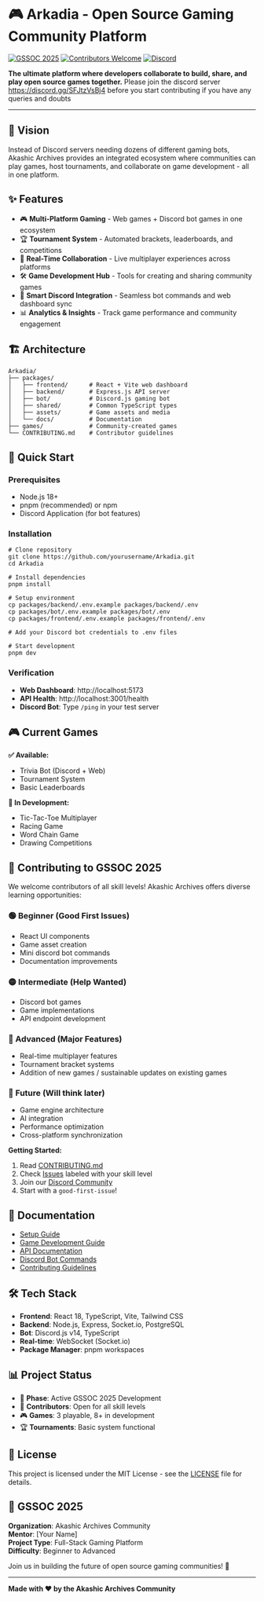 # 🎮 Arkadia - Open Source Gaming Community Platform

[![GSSOC 2025](https://img.shields.io/badge/GSSOC-2025-blue)](https://gssoc.girlscript.tech/)
[![Contributors Welcome](https://img.shields.io/badge/contributors-welcome-brightgreen.svg)](CONTRIBUTING.md)
[![Discord](https://img.shields.io/badge/Discord-Community-7289DA)](https://discord.gg/SFJtzVsBj4)

**The ultimate platform where developers collaborate to build, share, and play open source games together.** Please join the discord server https://discord.gg/SFJtzVsBj4 before you start contributing if you have any queries and doubts

---

## 🌟 Vision

Instead of Discord servers needing dozens of different gaming bots, Akashic Archives provides an integrated ecosystem where communities can play games, host tournaments, and collaborate on game development - all in one platform.

## ✨ Features

- 🎮 **Multi-Platform Gaming** - Web games + Discord bot games in one ecosystem
- 🏆 **Tournament System** - Automated brackets, leaderboards, and competitions  
- 👥 **Real-Time Collaboration** - Live multiplayer experiences across platforms
- 🛠️ **Game Development Hub** - Tools for creating and sharing community games
- 🤖 **Smart Discord Integration** - Seamless bot commands and web dashboard sync
- 📊 **Analytics & Insights** - Track game performance and community engagement

## 🏗️ Architecture

```
Arkadia/
├── packages/
│   ├── frontend/      # React + Vite web dashboard
│   ├── backend/       # Express.js API server  
│   ├── bot/           # Discord.js gaming bot
│   ├── shared/        # Common TypeScript types
│   ├── assets/        # Game assets and media
│   └── docs/          # Documentation
├── games/             # Community-created games
└── CONTRIBUTING.md    # Contributor guidelines
```

## 🚀 Quick Start

### Prerequisites
- Node.js 18+
- pnpm (recommended) or npm
- Discord Application (for bot features)

### Installation
```
# Clone repository
git clone https://github.com/yourusername/Arkadia.git
cd Arkadia

# Install dependencies
pnpm install

# Setup environment
cp packages/backend/.env.example packages/backend/.env
cp packages/bot/.env.example packages/bot/.env
cp packages/frontend/.env.example packages/frontend/.env

# Add your Discord bot credentials to .env files

# Start development
pnpm dev
```

### Verification
- **Web Dashboard**: http://localhost:5173
- **API Health**: http://localhost:3001/health  
- **Discord Bot**: Type `/ping` in your test server

## 🎮 Current Games

**✅ Available:**
- Trivia Bot (Discord + Web)
- Tournament System
- Basic Leaderboards

**🚧 In Development:**
- Tic-Tac-Toe Multiplayer
- Racing Game
- Word Chain Game
- Drawing Competitions

## 🤝 Contributing to GSSOC 2025

We welcome contributors of all skill levels! Akashic Archives offers diverse learning opportunities:

### 🟢 Beginner (Good First Issues)
- React UI components
- Game asset creation
- Mini discord bot commands
- Documentation improvements

### 🟡 Intermediate (Help Wanted)  
- Discord bot games
- Game implementations
- API endpoint development
### 🔴 Advanced (Major Features)
- Real-time multiplayer features
- Tournament bracket systems
- Addition of new games / sustainable updates on existing games

### 🔴 Future (Will think later)
- Game engine architecture
- AI integration
- Performance optimization
- Cross-platform synchronization

**Getting Started:**
1. Read [CONTRIBUTING.md](CONTRIBUTING.md)
2. Check [Issues](https://github.com/yourusername/arkadia/issues) labeled with your skill level
3. Join our [Discord Community](https://discord.gg/SFJtzVsBj4)
4. Start with a `good-first-issue`!

## 📖 Documentation

- [Setup Guide](packages/docs/setup.md)
- [Game Development Guide](packages/docs/game-development.md)
- [API Documentation](packages/docs/api.md)
- [Discord Bot Commands](packages/docs/bot-commands.md)
- [Contributing Guidelines](CONTRIBUTING.md)

## 🛠️ Tech Stack

- **Frontend**: React 18, TypeScript, Vite, Tailwind CSS
- **Backend**: Node.js, Express, Socket.io, PostgreSQL
- **Bot**: Discord.js v14, TypeScript
- **Real-time**: WebSocket (Socket.io)
- **Package Manager**: pnpm workspaces

## 📊 Project Status

- 🎯 **Phase**: Active GSSOC 2025 Development
- 👥 **Contributors**: Open for all skill levels
- 🎮 **Games**: 3 playable, 8+ in development
- 🏆 **Tournaments**: Basic system functional

## 📄 License

This project is licensed under the MIT License - see the [LICENSE](LICENSE) file for details.

## 🌟 GSSOC 2025

**Organization**: Akashic Archives Community  
**Mentor**: [Your Name]  
**Project Type**: Full-Stack Gaming Platform  
**Difficulty**: Beginner to Advanced  

Join us in building the future of open source gaming communities! 🚀

---
**Made with ❤️ by the Akashic Archives Community**
```


